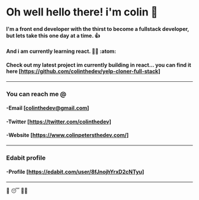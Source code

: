 # **Oh well hello there!  i'm colin** :space_invader:

####  I'm a front end developer with the thirst to become a fullstack developer, but lets take this one day at a time. :+1:

#### And i am currently learning react. :man_technologist: :atom:

#### Check out my latest project im currently building in react... you can find it here [https://github.com/colinthedev/yelp-cloner-full-stack]

_______________________________________________________________

### You can reach me @
####      -**Email**  [colinthedev@gmail.com]
####      -**Twitter** [https://twitter.com/colinthedev]
####      -**Website** [https://www.colinpetersthedev.com/]

______________________________________________________________

### Edabit profile
####  -**Profile** [https://edabit.com/user/8fJnojhYrxD2cNTyu]
_______________________________________________________________

:pancakes:   :sleeping:  :technologist:

<!---
colinthedev/colinthedev is a ✨ special ✨ repository because its `README.md` (this file) appears on your GitHub profile.
You can click the Preview link to take a look at your changes.
--->

